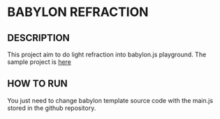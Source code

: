 # BABYLON REFRACTION 

## DESCRIPTION

This project aim to do light refraction into babylon.js playground.
The sample project is [here](https://playground.babylonjs.com/#FEEK7G#116)

## HOW TO RUN 

You just need to change babylon template source code with the main.js stored in the github repository. 

